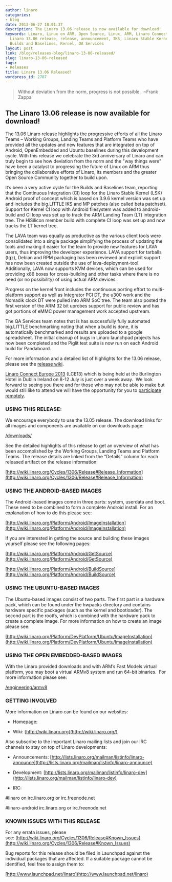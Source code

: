 ```yaml
---
author: linaro
categories:
- blog
date: 2013-06-27 18:01:37
description: The Linaro 13.06 release is now available for download!
keywords: Linaro, Linux on ARM, Open Source, Linux, ARM, Linaro Connect, LCE-Dublin,
  Linaro 13.06 release, release, announcement, IKS, Linaro Stable Kernel, LSK, LAVA,
  Builds and Baselines, Kernel, QA Services
layout: post
link: /blog/releases-blog/linaro-13-06-released/
slug: linaro-13-06-released
tags:
- Releases
title: Linaro 13.06 Released!
wordpress_id: 2787
---
```


>
> Without deviation from the norm, progress is not possible.  ~Frank Zappa
>
>

## The Linaro 13.06 release is now available for download!

The 13.06 Linaro release highlights the progressive efforts of all the Linaro Teams – Working Groups, Landing Teams and Platform Teams who have provided all the updates and new features that are integrated on top of Android, OpenEmbedded and Ubuntu baselines during this development cycle. With this release we celebrate the 3rd anniversary of Linaro and can truly begin to see how deviation from the norm and the "way things were" have been a catalyst to progressing the future of Linux on ARM thus bringing the collaborative efforts of Linaro, its members and the greater Open Source Community together to build upon.

It’s been a very active cycle for the Builds and Baselines team, reporting that the Continuous Integration (CI) loop for the Linaro Stable Kernel (LSK) Android proof of concept which is based on 3.9.6 kernel version was set up and includes the big.LITTLE IKS and MP patches (also called beta patchset). Support for Kernel CI loop with Android filesystem was added to android-build and CI loop was set up to track the ARM Landing Team (LT) integration tree. The HiSilicon member build with complete CI loop was set up and now tracks the LT kernel tree.

The LAVA team was equally as productive as the various client tools were consolidated into a single package simplifying the process of updating the tools and making it easier for the team to provide new features for LAVA users, thus improving the developer experience. LAVA support for tarballs (tgz), Debian and RPM packaging has been reviewed and explicit support has now been created outside the use of lava-deployment-tool. Additionally, LAVA now supports KVM devices, which can be used for providing x86 boxes for cross-building and other tasks where there is no need (or no possibility) of using actual ARM devices.

Progress on the kernel front includes the continuous porting effort to multi-platform support as well as Integrator PCI DT, the u300 work and the Nomadik clock DT were pulled into ARM SoC tree. The team also posted the first version of the ARM 32 bit uprobes support for public review and has got portions of eMMC power management work accepted upstream.

The QA Services team notes that is has successfully fully automated big.LITTLE benchmarking noting that when a build is done, it is automatically benchmarked and results are uploaded to a google spreadsheet. The initial cleanup of bugs in Linaro launchpad projects has now been completed and the Piglit test suite is now run on each Android build for Pandaboard.

For more information and a detailed list of highlights for the 13.06 release, please see the [release wiki](https://wiki.linaro.org/Cycles/1306/Release#Release_Information).

[Linaro Connect Europe 2013](http://connect.linaro.org) (LCE13) which is being held at the Burlington Hotel in Dublin Ireland on 8-12 July is just over a week away.  We look forward to seeing you there and for those who may not be able to make but would still like to attend we will have the opportunity for you to [participate remotely](http://connect.linaro.org/).

### USING THIS RELEASE:

We encourage everybody to use the 13.05 release. The download links for all images and components are available on our downloads page:

[/downloads/](/downloads/)

See the detailed highlights of this release to get an overview of what has been accomplished by the Working Groups, Landing Teams and Platform Teams. The release details are linked from the “Details” column for each released artifact on the release information:

[http://wiki.linaro.org/Cycles/1306/Release#Release_Information](http://wiki.linaro.org/Cycles/1306/Release#Release_Information)

### USING THE ANDROID-BASED IMAGES

The Android-based images come in three parts: system, userdata and boot. These need to be combined to form a complete Android install. For an explanation of how to do this please see:

[http://wiki.linaro.org/Platform/Android/ImageInstallation](http://wiki.linaro.org/Platform/Android/ImageInstallation)

If you are interested in getting the source and building these images yourself please see the following pages:

[http://wiki.linaro.org/Platform/Android/GetSource](http://wiki.linaro.org/Platform/Android/GetSource)

[http://wiki.linaro.org/Platform/Android/BuildSource](http://wiki.linaro.org/Platform/Android/BuildSource)

### USING THE UBUNTU-BASED IMAGES

The Ubuntu-based images consist of two parts. The first part is a hardware pack, which can be found under the hwpacks directory and contains hardware specific packages (such as the kernel and bootloader). The second part is the rootfs, which is combined with the hardware pack to create a complete image. For more information on how to create an image please see:

[http://wiki.linaro.org/Platform/DevPlatform/Ubuntu/ImageInstallation](http://wiki.linaro.org/Platform/DevPlatform/Ubuntu/ImageInstallation)

### USING THE OPEN EMBEDDED-BASED IMAGES

With the Linaro provided downloads and with ARM’s Fast Models virtual platform, you may boot a virtual ARMv8 system and run 64-bit binaries.  For more information please see:

[/engineering/armv8](/engineering/armv8)

### GETTING INVOLVED

More information on Linaro can be found on our websites:

* Homepage: [](/)

* Wiki: [http://wiki.linaro.org](http://wiki.linaro.org/)

Also subscribe to the important Linaro mailing lists and join our IRC channels to stay on top of Linaro developments:

* Announcements: [http://lists.linaro.org/mailman/listinfo/linaro-announce](http://lists.linaro.org/mailman/listinfo/linaro-announce)

* Development: [http://lists.linaro.org/mailman/listinfo/linaro-dev](http://lists.linaro.org/mailman/listinfo/linaro-dev)

* IRC:

#linaro on irc.linaro.org or irc.freenode.net

#linaro-android irc.linaro.org or irc.freenode.net

### KNOWN ISSUES WITH THIS RELEASE

For any errata issues, please see: [http://wiki.linaro.org/Cycles/1306/Release#Known_Issues](http://wiki.linaro.org/Cycles/1306/Release#Known_Issues)

Bug reports for this release should be filed in Launchpad against the individual packages that are affected. If a suitable package cannot be identified, feel free to assign them to:

[http://www.launchpad.net/linaro](http://www.launchpad.net/linaro)